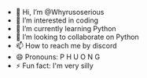 - 👋 Hi, I’m @Whyrusoserious
- 👀 I’m interested in coding
- 🌱 I’m currently learning Python
- 💞️ I’m looking to collaborate on Python
- 📫 How to reach me by discord
- 😄 Pronouns: P H U O N G
- ⚡ Fun fact: I'm very silly

<!---
Whyrusoserious/Whyrusoserious is a ✨ special ✨ repository because its `README.md` (this file) appears on your GitHub profile.
You can click the Preview link to take a look at your changes.
--->
